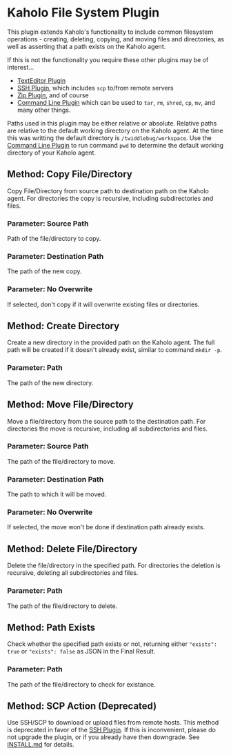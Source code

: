 # Kaholo File System Plugin
This plugin extends Kaholo's functionality to include common filesystem operations - creating, deleting, copying, and moving files and directories, as well as asserting that a path exists on the Kaholo agent.

If this is not the functionality you require these other plugins may be of interest...
* [TextEditor Plugin](https://github.com/Kaholo/kaholo-plugin-text-editor/releases)
* [SSH Plugin](https://github.com/Kaholo/kaholo-plugin-ssh/releases), which includes `scp` to/from remote servers
* [Zip Plugin](https://github.com/Kaholo/kaholo-plugin-zip/releases), and of course
* [Command Line Plugin](https://github.com/Kaholo/kaholo-plugin-cmd/releases) which can be used to `tar`, `rm`, `shred`, `cp`, `mv`, and many other things.

Paths used in this plugin may be either relative or absolute. Relative paths are relative to the default working directory on the Kaholo agent. At the time this was writting the default directory is `/twiddlebug/workspace`. Use the [Command Line Plugin](https://github.com/Kaholo/kaholo-plugin-cmd/releases) to run command `pwd` to determine the default working directory of your Kaholo agent.

## Method: Copy File/Directory
Copy File/Directory from source path to destination path on the Kaholo agent. For directories the copy is recursive, including subdirectories and files.

### Parameter: Source Path
Path of the file/directory to copy.
### Parameter: Destination Path
The path of the new copy.
### Parameter: No Overwrite
If selected, don't copy if it will overwrite existing files or directories.

## Method: Create Directory
Create a new directory in the provided path on the Kaholo agent. The full path will be created if it doesn't already exist, similar to command `mkdir -p`.

### Parameter: Path
The path of the new directory.

## Method: Move File/Directory 
Move a file/directory from the source path to the destination path. For directories the move is recursive, including all subdirectories and files.

### Parameter: Source Path
The path of the file/directory to move.
### Parameter: Destination Path
The path to which it will be moved.
### Parameter: No Overwrite
If selected, the move won't be done if destination path already exists.

## Method: Delete File/Directory
Delete the file/directory in the specified path. For directories the deletion is recursive, deleting all subdirectories and files.

### Parameter: Path
The path of the file/directory to delete.

## Method: Path Exists
Check whether the specified path exists or not, returning either `"exists": true` or `"exists": false` as JSON in the Final Result.

### Parameter: Path
The path of the file/directory to check for existance.

## Method: SCP Action (Deprecated)
Use SSH/SCP to download or upload files from remote hosts. This method is deprecated in favor of the [SSH Plugin](https://github.com/Kaholo/kaholo-plugin-ssh/releases). If this is inconvenient, please do not upgrade the plugin, or if you already have then downgrade. See [INSTALL.md](./INSTALL.md) for details.
